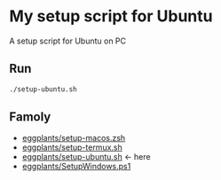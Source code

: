 # My setup script for Ubuntu

A setup script for Ubuntu on PC

## Run

```bash
./setup-ubuntu.sh
```


## Famoly

- [eggplants/setup-macos.zsh](https://github.com/eggplants/setup-macos.zsh)
- [eggplants/setup-termux.sh](https://github.com/eggplants/setup-termux.sh)
- [eggplants/setup-ubuntu.sh](https://github.com/eggplants/setup-ubuntu.sh) <- here
- [eggplants/SetupWindows.ps1](https://github.com/eggplants/SetupWindows.ps1)
